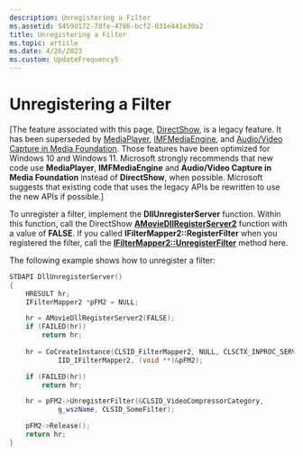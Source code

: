 ```yaml
---
description: Unregistering a Filter
ms.assetid: 5459d172-7dfe-4786-bcf2-031e441e30a2
title: Unregistering a Filter
ms.topic: article
ms.date: 4/26/2023
ms.custom: UpdateFrequency5
---
```


# Unregistering a Filter

\[The feature associated with this page, [DirectShow](/windows/win32/directshow/directshow), is a legacy feature. It has been superseded by [MediaPlayer](/uwp/api/Windows.Media.Playback.MediaPlayer), [IMFMediaEngine](/windows/win32/api/mfmediaengine/nn-mfmediaengine-imfmediaengine), and [Audio/Video Capture in Media Foundation](windows/win32/medfound/audio-video-capture-in-media-foundation). Those features have been optimized for Windows 10 and Windows 11. Microsoft strongly recommends that new code use **MediaPlayer**, **IMFMediaEngine** and **Audio/Video Capture in Media Foundation** instead of **DirectShow**, when possible. Microsoft suggests that existing code that uses the legacy APIs be rewritten to use the new APIs if possible.\]

To unregister a filter, implement the **DllUnregisterServer** function. Within this function, call the DirectShow [**AMovieDllRegisterServer2**](amoviedllregisterserver2.md) function with a value of **FALSE**. If you called **IFilterMapper2::RegisterFilter** when you registered the filter, call the [**IFilterMapper2::UnregisterFilter**](/windows/desktop/api/Strmif/nf-strmif-ifiltermapper2-unregisterfilter) method here.

The following example shows how to unregister a filter:


```C++
STDAPI DllUnregisterServer()
{
    HRESULT hr;
    IFilterMapper2 *pFM2 = NULL;

    hr = AMovieDllRegisterServer2(FALSE);
    if (FAILED(hr))
        return hr;
 
    hr = CoCreateInstance(CLSID_FilterMapper2, NULL, CLSCTX_INPROC_SERVER,
            IID_IFilterMapper2, (void **)&pFM2);

    if (FAILED(hr))
        return hr;

    hr = pFM2->UnregisterFilter(&CLSID_VideoCompressorCategory, 
            g_wszName, CLSID_SomeFilter);

    pFM2->Release();
    return hr;
}
```



 

 



